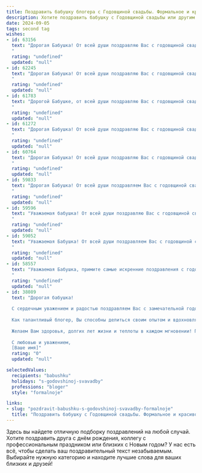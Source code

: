 ```yaml
---
title: Поздравить бабушку блогера с Годовщиной свадьбы. Формальное и красивое
description: Хотите поздравить бабушку с Годовщиной свадьбы или другим праздником? Наш ИИ создаст незабываемое поздравление, а вы обязательно выделитесь среди других.  
date: 2024-09-05
tags: second tag
wishes:
- id: 63156
  text: "Дорогая Бабушка! От всей души поздравляю Вас с годовщиной свадьбы. Пусть ваша любовь, как и ваш блог,  остается яркой, вдохновляющей и  интересной долгие годы. Желаю Вам крепкого здоровья, семейного счастья и благополучия!
  "
  rating: "undefined"
  updated: "null"
- id: 62245
  text: "Дорогая Бабушка! От всей души поздравляю Вас с годовщиной свадьбы! Пусть ваша любовь, подобно прекрасному цветущему саду, с каждым годом становится только крепче и ярче. Желаю Вам крепкого здоровья, семейного благополучия и  новых творческих успехов в вашем блоге!
  "
  rating: "undefined"
  updated: "null"
- id: 61783
  text: "Дорогой Бабушке, от всей души поздравляю Вас с годовщиной свадьбы!  Желаю, чтобы ваша семейная жизнь оставалась такой же светлой, гармоничной и наполненой любовью, как и в день вашего бракосочетания.  Пусть ваши блоги продолжают вдохновлять и радовать всех, кто вас читает.
  "
  rating: "undefined"
  updated: "null"
- id: 61272
  text: "Дорогая Бабушка! От всей души поздравляю Вас с годовщиной свадьбы! Желаю Вам крепкого здоровья, благополучия и долгих лет счастливой семейной жизни. Пусть Ваша любовь, подобно вину, с годами становится только крепче и богаче!
  "
  rating: "undefined"
  updated: "null"
- id: 60764
  text: "Дорогая Бабушка! От всей души поздравляю Вас с годовщиной свадьбы! Желаю Вам крепкого здоровья, неиссякаемого оптимизма и долгих лет счастливой семейной жизни. Пусть Ваша любовь и взаимопонимание продолжат греть ваши сердца, а блог всегда будет наполнен яркими моментами и теплыми воспоминаниями!
  "
  rating: "undefined"
  updated: "null"
- id: 59833
  text: "Дорогая Бабушка! От всей души поздравляем Вас с годовщиной свадьбы! Желаем Вам крепкого здоровья, безграничного счастья, любви и благополучия. Пусть ваша совместная жизнь, подобно прекрасному блогу, будет наполнена яркими событиями, интересными историями и теплыми воспоминаниями!
  "
  rating: "undefined"
  updated: "null"
- id: 59596
  text: "Уважаемая бабушка! От всей души поздравляю Вас с годовщиной свадьбы! Желаю Вам крепкого здоровья, семейного счастья и благополучия. Пусть Ваши дни будут наполнены любовью, радостью и теплом. Пусть ваша жизненная история станет вдохновляющей для молодого поколения. С праздником!
  "
  rating: "undefined"
  updated: "null"
- id: 59052
  text: "Уважаемая Бабушка! От всей души поздравляем Вас с годовщиной свадьбы! Желаем Вам крепкого здоровья, долголетия, семейного благополучия и радости. Пусть Ваш блог продолжает радовать читателей интересными историями и мудрыми советами!
  "
  rating: "undefined"
  updated: "null"
- id: 58557
  text: "Уважаемая Бабушка, примите самые искренние поздравления с годовщиной свадьбы! Пусть ваш союз, подобно крепкому дереву, продолжает расти и процветать, радуя всех близких своей нерушимой любовью и мудростью. Желаю вам крепкого здоровья, неиссякаемого оптимизма и постоянного вдохновения от жизни, которую  вы построили вместе.  Пусть ваш блог  будет наполнен  интересными  историями,  и  каждый  день  приносит  вам  новые  яркие  впечатления!
  "
  rating: "undefined"
  updated: "null"
- id: 38089
  text: "Дорогая бабушка!
  
  С сердечным уважением и радостью поздравляем Вас с замечательной годовщиной свадьбы! Этот день символизирует не только крепкие узы любви и взаимопонимания, но и годы, наполненные теплом, счастьем и поддержкой друг друга. Ваше совместное путешествие — яркий пример настоящего единства и терпения.
  
  Как талантливый блогер, Вы способны делиться своим опытом и вдохновлять других, показывая, насколько важны ценности семьи и заботы о близких. Пусть каждый новый день приносит Вам радость, а совместные воспоминания становятся источником вдохновения для новых рассказов и историй.
  
  Желаем Вам здоровья, долгих лет жизни и теплоты в каждом мгновении! Пусть впереди будет много светлых дней, наполненных счастьем и любовью.
  
  С любовью и уважением,
  [Ваше имя]"
  rating: "0"
  updated: "null"

selectedValues:
  recipients: "babushku"
  holidays: "s-godovshinoj-svavadby"
  professions: "bloger"
  style: "formalnoje"

links:
- slug: "pozdravit-babushku-s-godovshinoj-svavadby-formalnoje"
  title: "Поздравить бабушку с Годовщиной свадьбы. Формальное и красивое"
---
```


Здесь вы найдете отличную подборку поздравлений на любой случай. 
Хотите поздравить друга с днём рождения, коллегу с профессиональным праздником или близких с Новым годом? У нас есть всё, чтобы сделать ваш поздравительный текст незабываемым. Выбирайте нужную категорию и находите лучшие слова для ваших близких и друзей!
